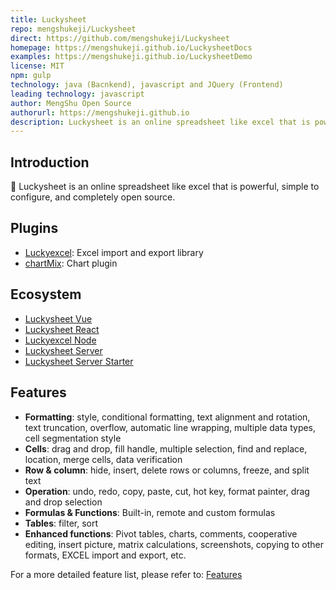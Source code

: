 ```yaml
---
title: Luckysheet
repo: mengshukeji/Luckysheet
direct: https://github.com/mengshukeji/Luckysheet
homepage: https://mengshukeji.github.io/LuckysheetDocs
examples: https://mengshukeji.github.io/LuckysheetDemo
license: MIT
npm: gulp
technology: java (Bacnkend), javascript and JQuery (Frontend)
leading technology: javascript
author: MengShu Open Source
authorurl: https://mengshukeji.github.io
description: Luckysheet is an online spreadsheet like excel that is powerful, simple to configure, and completely open source.
---
```


## Introduction
🚀 Luckysheet is an online spreadsheet like excel that is powerful, simple to configure, and completely open source.

## Plugins
- [Luckyexcel](https://github.com/mengshukeji/Luckyexcel): Excel import and export library
- [chartMix](https://github.com/mengshukeji/chartMix): Chart plugin

## Ecosystem

- [Luckysheet Vue](https://github.com/mengshukeji/luckysheet-vue)
- [Luckysheet React](https://github.com/mengshukeji/luckysheet-react)
- [Luckyexcel Node](https://github.com/mengshukeji/Luckyexcel-node)
- [Luckysheet Server](https://github.com/mengshukeji/LuckysheetServer)
- [Luckysheet Server Starter](https://github.com/mengshukeji/LuckysheetServerStarter)

## Features

- **Formatting**: style, conditional formatting, text alignment and rotation, text truncation, overflow, automatic line wrapping, multiple data types, cell segmentation style
- **Cells**: drag and drop, fill handle, multiple selection, find and replace, location, merge cells, data verification
- **Row & column**: hide, insert, delete rows or columns, freeze, and split text
- **Operation**: undo, redo, copy, paste, cut, hot key, format painter, drag and drop selection
- **Formulas & Functions**: Built-in, remote and custom formulas
- **Tables**: filter, sort
- **Enhanced functions**: Pivot tables, charts, comments, cooperative editing, insert picture, matrix calculations, screenshots, copying to other formats, EXCEL import and export, etc.

For a more detailed feature list, please refer to: [Features](https://mengshukeji.github.io/LuckysheetDocs/guide/#features)
